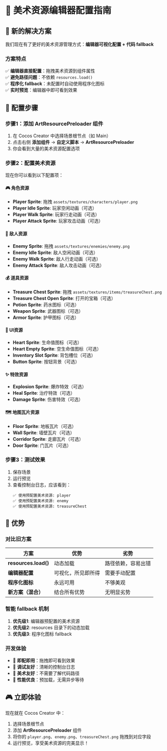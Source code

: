 # 🎨 美术资源编辑器配置指南

## 🎯 新的解决方案

我们现在有了更好的美术资源管理方式：**编辑器可视化配置 + 代码 fallback**

### 方案特点
✅ **编辑器直接配置**：拖拽美术资源到组件属性  
✅ **避免路径问题**：不依赖 `resources.load()`  
✅ **程序化 fallback**：未配置时自动使用程序化图标  
✅ **实时预览**：编辑器中即可看到效果  

## 🔧 配置步骤

### 步骤1：添加 ArtResourcePreloader 组件
1. 在 Cocos Creator 中选择场景根节点（如 Main）
2. 点击右侧 **添加组件** → **自定义脚本** → **ArtResourcePreloader**
3. 你会看到大量的美术资源配置选项

### 步骤2：配置美术资源
现在你可以看到以下配置项：

#### 🎮 角色资源
- **Player Sprite**: 拖拽 `assets/textures/characters/player.png`
- **Player Idle Sprite**: 玩家空闲动画（可选）
- **Player Walk Sprite**: 玩家行走动画（可选）
- **Player Attack Sprite**: 玩家攻击动画（可选）

#### 👹 敌人资源  
- **Enemy Sprite**: 拖拽 `assets/textures/enemies/enemy.png`
- **Enemy Idle Sprite**: 敌人空闲动画（可选）
- **Enemy Walk Sprite**: 敌人行走动画（可选）
- **Enemy Attack Sprite**: 敌人攻击动画（可选）

#### 💰 道具资源
- **Treasure Chest Sprite**: 拖拽 `assets/textures/items/treasureChest.png`
- **Treasure Chest Open Sprite**: 打开的宝箱（可选）
- **Potion Sprite**: 药水图标（可选）
- **Weapon Sprite**: 武器图标（可选）
- **Armor Sprite**: 护甲图标（可选）

#### 🎨 UI资源
- **Heart Sprite**: 生命值图标（可选）
- **Heart Empty Sprite**: 空生命值图标（可选）
- **Inventory Slot Sprite**: 背包槽位（可选）
- **Button Sprite**: 按钮背景（可选）

#### ✨ 特效资源
- **Explosion Sprite**: 爆炸特效（可选）
- **Heal Sprite**: 治疗特效（可选）
- **Damage Sprite**: 伤害特效（可选）

#### 🗺️ 地图瓦片资源
- **Floor Sprite**: 地板瓦片（可选）
- **Wall Sprite**: 墙壁瓦片（可选）
- **Corridor Sprite**: 走廊瓦片（可选）
- **Door Sprite**: 门瓦片（可选）

### 步骤3：测试效果
1. 保存场景
2. 运行预览
3. 查看控制台日志，应该看到：
   ```
   ✅ 使用预配置美术资源: player
   ✅ 使用预配置美术资源: enemy  
   ✅ 使用预配置美术资源: treasureChest
   ```

## 🎨 优势

### 对比旧方案
| 方案 | 优势 | 劣势 |
|------|------|------|
| **resources.load()** | 动态加载 | 路径依赖，容易出错 |
| **编辑器配置** | 可视化，所见即所得 | 需要手动配置 |
| **程序化图标** | 永远可用 | 不够美观 |
| **新方案（混合）** | 结合所有优势 | 无明显劣势 |

### 智能 fallback 机制
1. **优先级1**: 编辑器预配置的美术资源
2. **优先级2**: resources 目录下的动态加载  
3. **优先级3**: 程序化图标 fallback

### 开发体验
- 🎯 **即配即用**：拖拽即可看到效果
- 🔧 **调试友好**：清晰的控制台日志
- 🎨 **美术友好**：不需要了解代码路径
- 🚀 **性能优良**：预加载，无需异步等待

## 🎮 立即体验

现在就在 Cocos Creator 中：
1. 选择场景根节点  
2. 添加 **ArtResourcePreloader** 组件
3. 将你的 `player.png`、`enemy.png`、`treasureChest.png` 拖拽到对应字段
4. 运行预览，享受美术资源的完美显示！
